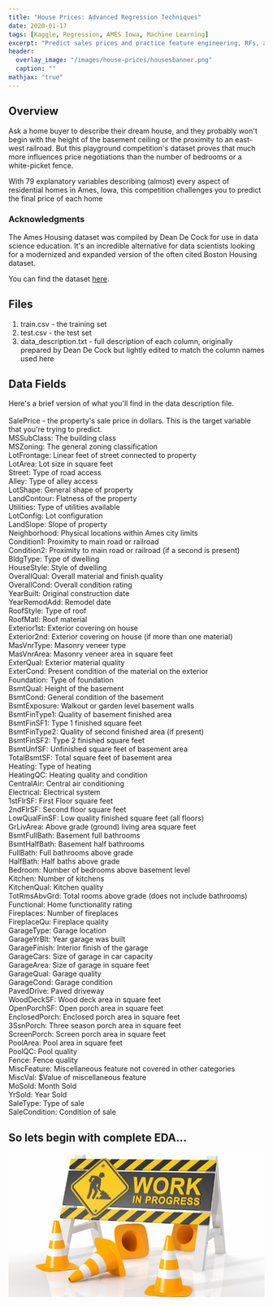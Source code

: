 ```yaml
---
title: "House Prices: Advanced Regression Techniques"
date: 2020-01-17
tags: [Kaggle, Regression, AMES Iowa, Machine Learning]
excerpt: "Predict sales prices and practice feature engineering, RFs, and gradient boosting"
header:
  overlay_image: "/images/house-prices/housesbanner.png"
  caption: ""
mathjax: "true"
---
```


## Overview

Ask a home buyer to describe their dream house, and they probably won't begin with the height of the basement ceiling or the proximity to an east-west railroad. But this playground competition's dataset proves that much more influences price negotiations than the number of bedrooms or a white-picket fence.

With 79 explanatory variables describing (almost) every aspect of residential homes in Ames, Iowa, this competition challenges you to predict the final price of each home

### Acknowledgments

The Ames Housing dataset was compiled by Dean De Cock for use in data science education. It's an incredible alternative for data scientists looking for a modernized and expanded version of the often cited Boston Housing dataset.

You can find the dataset [here](https://www.kaggle.com/c/house-prices-advanced-regression-techniques/data).

## Files

1. train.csv - the training set
2. test.csv - the test set
3. data_description.txt - full description of each column, originally prepared by Dean De Cock but lightly edited to match the column names used here

## Data Fields

Here's a brief version of what you'll find in the data description file.<br>
<br>
SalePrice - the property's sale price in dollars. This is the target variable that you're trying to predict.<br>
MSSubClass: The building class<br>
MSZoning: The general zoning classification<br>
LotFrontage: Linear feet of street connected to property<br>
LotArea: Lot size in square feet<br>
Street: Type of road access<br>
Alley: Type of alley access<br>
LotShape: General shape of property<br>
LandContour: Flatness of the property<br>
Utilities: Type of utilities available<br>
LotConfig: Lot configuration<br>
LandSlope: Slope of property<br>
Neighborhood: Physical locations within Ames city limits<br>
Condition1: Proximity to main road or railroad<br>
Condition2: Proximity to main road or railroad (if a second is present)<br>
BldgType: Type of dwelling<br>
HouseStyle: Style of dwelling<br>
OverallQual: Overall material and finish quality<br>
OverallCond: Overall condition rating<br>
YearBuilt: Original construction date<br>
YearRemodAdd: Remodel date<br>
RoofStyle: Type of roof<br>
RoofMatl: Roof material<br>
Exterior1st: Exterior covering on house<br>
Exterior2nd: Exterior covering on house (if more than one material)<br>
MasVnrType: Masonry veneer type<br>
MasVnrArea: Masonry veneer area in square feet<br>
ExterQual: Exterior material quality<br>
ExterCond: Present condition of the material on the exterior<br>
Foundation: Type of foundation<br>
BsmtQual: Height of the basement<br>
BsmtCond: General condition of the basement<br>
BsmtExposure: Walkout or garden level basement walls<br>
BsmtFinType1: Quality of basement finished area<br>
BsmtFinSF1: Type 1 finished square feet<br>
BsmtFinType2: Quality of second finished area (if present)<br>
BsmtFinSF2: Type 2 finished square feet<br>
BsmtUnfSF: Unfinished square feet of basement area<br>
TotalBsmtSF: Total square feet of basement area<br>
Heating: Type of heating<br>
HeatingQC: Heating quality and condition<br>
CentralAir: Central air conditioning<br>
Electrical: Electrical system<br>
1stFlrSF: First Floor square feet<br>
2ndFlrSF: Second floor square feet<br>
LowQualFinSF: Low quality finished square feet (all floors)<br>
GrLivArea: Above grade (ground) living area square feet<br>
BsmtFullBath: Basement full bathrooms<br>
BsmtHalfBath: Basement half bathrooms<br>
FullBath: Full bathrooms above grade<br>
HalfBath: Half baths above grade<br>
Bedroom: Number of bedrooms above basement level<br>
Kitchen: Number of kitchens<br>
KitchenQual: Kitchen quality<br>
TotRmsAbvGrd: Total rooms above grade (does not include bathrooms)<br>
Functional: Home functionality rating<br>
Fireplaces: Number of fireplaces<br>
FireplaceQu: Fireplace quality<br>
GarageType: Garage location<br>
GarageYrBlt: Year garage was built<br>
GarageFinish: Interior finish of the garage<br>
GarageCars: Size of garage in car capacity<br>
GarageArea: Size of garage in square feet<br>
GarageQual: Garage quality<br>
GarageCond: Garage condition<br>
PavedDrive: Paved driveway<br>
WoodDeckSF: Wood deck area in square feet<br>
OpenPorchSF: Open porch area in square feet<br>
EnclosedPorch: Enclosed porch area in square feet<br>
3SsnPorch: Three season porch area in square feet<br>
ScreenPorch: Screen porch area in square feet<br>
PoolArea: Pool area in square feet<br>
PoolQC: Pool quality<br>
Fence: Fence quality<br>
MiscFeature: Miscellaneous feature not covered in other categories<br>
MiscVal: $Value of miscellaneous feature<br>
MoSold: Month Sold<br>
YrSold: Year Sold<br>
SaleType: Type of sale<br>
SaleCondition: Condition of sale<br>

## So lets begin with complete EDA...

![jpg](/images/wip.jpg)

